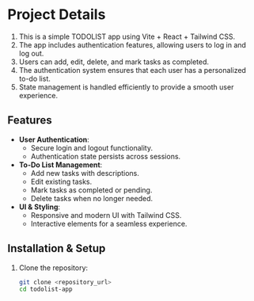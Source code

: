 # Project Details

1. This is a simple TODOLIST app using Vite + React + Tailwind CSS.
2. The app includes authentication features, allowing users to log in and log out.
3. Users can add, edit, delete, and mark tasks as completed.
4. The authentication system ensures that each user has a personalized to-do list.
5. State management is handled efficiently to provide a smooth user experience.

## Features

- **User Authentication**:
  - Secure login and logout functionality.
  - Authentication state persists across sessions.
- **To-Do List Management**:
  - Add new tasks with descriptions.
  - Edit existing tasks.
  - Mark tasks as completed or pending.
  - Delete tasks when no longer needed.
- **UI & Styling**:
  - Responsive and modern UI with Tailwind CSS.
  - Interactive elements for a seamless experience.

## Installation & Setup

1. Clone the repository:
   ```sh
   git clone <repository_url>
   cd todolist-app
